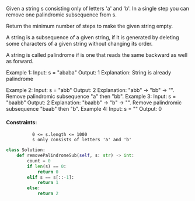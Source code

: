 Given a string s consisting only of letters 'a' and 'b'. In a single step you can remove one palindromic subsequence from s.

Return the minimum number of steps to make the given string empty.

A string is a subsequence of a given string, if it is generated by deleting some characters of a given string without changing its order.

A string is called palindrome if is one that reads the same backward as well as forward.

 

Example 1:
              Input: s = "ababa"
              Output: 1
              Explanation: String is already palindrome

Example 2:
              Input: s = "abb"
              Output: 2
              Explanation: "abb" -> "bb" -> "". 
              Remove palindromic subsequence "a" then "bb".
Example 3:
              Input: s = "baabb"
              Output: 2
              Explanation: "baabb" -> "b" -> "". 
              Remove palindromic subsequence "baab" then "b".
Example 4:
              Input: s = ""
              Output: 0
 

#### Constraints:

              0 <= s.length <= 1000
              s only consists of letters 'a' and 'b'


```python
class Solution:
    def removePalindromeSub(self, s: str) -> int:
        count = 0
        if len(s) == 0:
            return 0
        elif s == s[::-1]:
            return 1
        else:
            return 2
                    
                   
